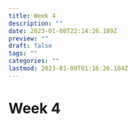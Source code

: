 ```yaml
---
title: Week 4
description: ""
date: 2023-01-08T22:14:26.189Z
preview: ""
draft: false
tags: ""
categories: ""
lastmod: 2023-01-09T01:16:26.184Z
---
```

# Week 4